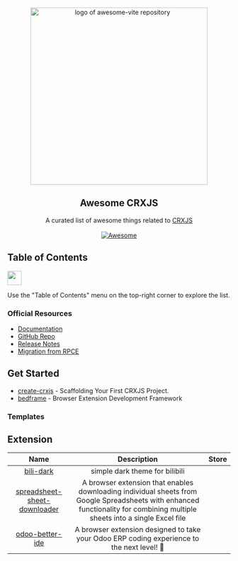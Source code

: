 <p align="center">
  <br>
  <img width="400" src="./assets/awesome-logo.svg" alt="logo of awesome-vite repository">
</p>

<h2 align='center'>Awesome CRXJS</h2>

<p align='center'>
  A curated list of awesome things related to <a href='https://github.com/crxjs/chrome-extension-tools'>CRXJS</a>
  <br>
  <br>

  <a href='https://github.com/sindresorhus/awesome'>
    <img src='https://cdn.rawgit.com/sindresorhus/awesome/d7305f38d29fed78fa85652e3a63e154dd8e8829/media/badge.svg' alt='Awesome'>
  </a>
</p>


## Table of Contents

<img src="https://user-images.githubusercontent.com/11247099/112722104-819b8a80-8f42-11eb-82f5-dfc2dd5d8a77.png" height="32" />

Use the "Table of Contents" menu on the top-right corner to explore the list.

<!-- document-render-start-flag -->

<!-- badges -->
[edge]: https://raw.githubusercontent.com/alrra/browser-logos/master/src/edge/edge_16x16.png
[firefox]: https://raw.githubusercontent.com/alrra/browser-logos/master/src/firefox/firefox_16x16.png
[chrome]: https://raw.githubusercontent.com/alrra/browser-logos/master/src/chrome/chrome_16x16.png
[safari]: https://raw.githubusercontent.com/alrra/browser-logos/master/src/safari/safari_16x16.png

### Official Resources

- [Documentation](https://crxjs.dev/vite-plugin)
- [GitHub Repo](https://github.com/crxjs/chrome-extension-tools)
- [Release Notes](https://github.com/crxjs/chrome-extension-tools/releases)
- [Migration from RPCE](https://github.com/crxjs/migrate)

## Get Started
- [create-crxjs](https://github.com/crxjs/create-crxjs) - Scaffolding Your First CRXJS Project.
- [bedframe](https://www.bedframe.dev/) - Browser Extension Development Framework

### Templates

<!-- ------------------------------------- -->

## Extension

<!-- example: if you publish on store -->
<!-- | [bili-dark](https://github.com/FliPPeDround/bili-dark) | simple dark theme for bilibili | [![edge]](https://microsoftedge.microsoft.com/addons/detail/bili-dark/) [![firefox]](https://addons.mozilla.org/firefox/addon/bili-dark/)<br> [![chrome]](https://chrome.google.com/webstore/detail/bili-dark/jljhjgjhjhjhjhjhjhjhjhjhjhjhjhjhjhjhjhjhj) [![safari]](https://apps.apple.com/app/id1607498040) | -->


|   Name   |   Description   |   Store   |
|  :----:  | :------------:  |  :-----:  |
| [bili-dark](https://github.com/FliPPeDround/bili-dark) | simple dark theme for bilibili | |
| [spreadsheet-sheet-downloader](https://github.com/dwarjie/spreadsheet-sheet-downloader) | A browser extension that enables downloading individual sheets from Google Spreadsheets with enhanced functionality for combining multiple sheets into a single Excel file | |
| [odoo-better-ide](https://github.com/dwarjie/odoo-better-ide) | A browser extension designed to take your Odoo ERP coding experience to the next level! 🎉 | |

